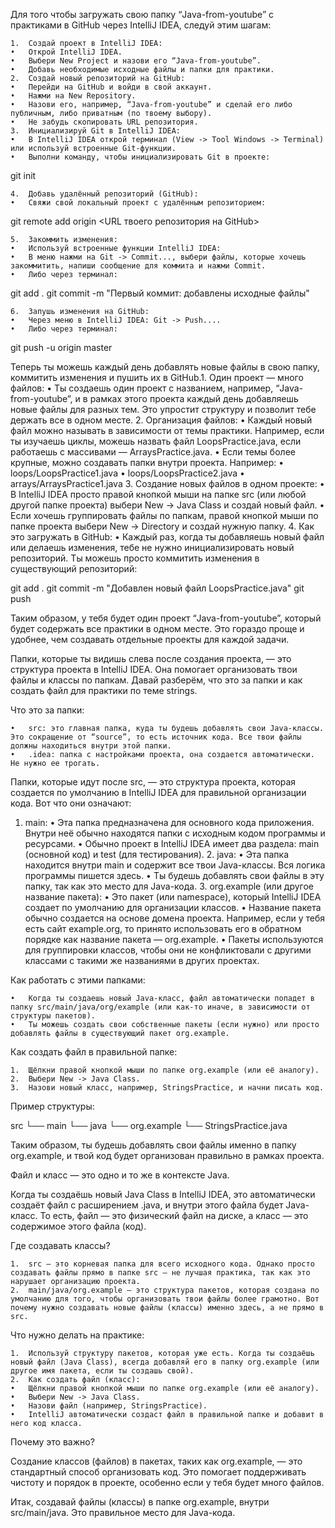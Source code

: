 Для того чтобы загружать свою папку “Java-from-youtube” с практиками в GitHub через IntelliJ IDEA, следуй этим шагам:

	1.	Создай проект в IntelliJ IDEA:
	•	Открой IntelliJ IDEA.
	•	Выбери New Project и назови его “Java-from-youtube”.
	•	Добавь необходимые исходные файлы и папки для практики.
	2.	Создай новый репозиторий на GitHub:
	•	Перейди на GitHub и войди в свой аккаунт.
	•	Нажми на New Repository.
	•	Назови его, например, “Java-from-youtube” и сделай его либо публичным, либо приватным (по твоему выбору).
	•	Не забудь скопировать URL репозитория.
	3.	Инициализируй Git в IntelliJ IDEA:
	•	В IntelliJ IDEA открой терминал (View -> Tool Windows -> Terminal) или используй встроенные Git-функции.
	•	Выполни команду, чтобы инициализировать Git в проекте:

git init


	4.	Добавь удалённый репозиторий (GitHub):
	•	Свяжи свой локальный проект с удалённым репозиторием:

git remote add origin <URL твоего репозитория на GitHub>


	5.	Закоммить изменения:
	•	Используй встроенные функции IntelliJ IDEA:
	•	В меню нажми на Git -> Commit..., выбери файлы, которые хочешь закоммитить, напиши сообщение для коммита и нажми Commit.
	•	Либо через терминал:

git add .
git commit -m "Первый коммит: добавлены исходные файлы"


	6.	Запушь изменения на GitHub:
	•	Через меню в IntelliJ IDEA: Git -> Push....
	•	Либо через терминал:

git push -u origin master



Теперь ты можешь каждый день добавлять новые файлы в свою папку, коммитить изменения и пушить их в GitHub.1.	Один проект — много файлов:
	•	Ты создаешь один проект с названием, например, “Java-from-youtube”, и в рамках этого проекта каждый день добавляешь новые файлы для разных тем. Это упростит структуру и позволит тебе держать все в одном месте.
	2.	Организация файлов:
	•	Каждый новый файл можно называть в зависимости от темы практики. Например, если ты изучаешь циклы, можешь назвать файл LoopsPractice.java, если работаешь с массивами — ArraysPractice.java.
	•	Если темы более крупные, можно создавать папки внутри проекта. Например:
	•	loops/LoopsPractice1.java
	•	loops/LoopsPractice2.java
	•	arrays/ArraysPractice1.java
	3.	Создание новых файлов в одном проекте:
	•	В IntelliJ IDEA просто правой кнопкой мыши на папке src (или любой другой папке проекта) выбери New -> Java Class и создай новый файл.
	•	Если хочешь группировать файлы по папкам, правой кнопкой мыши по папке проекта выбери New -> Directory и создай нужную папку.
	4.	Как это загружать в GitHub:
	•	Каждый раз, когда ты добавляешь новый файл или делаешь изменения, тебе не нужно инициализировать новый репозиторий. Ты можешь просто коммитить изменения в существующий репозиторий:

git add .
git commit -m "Добавлен новый файл LoopsPractice.java"
git push



Таким образом, у тебя будет один проект “Java-from-youtube”, который будет содержать все практики в одном месте. Это гораздо проще и удобнее, чем создавать отдельные проекты для каждой задачи.

Папки, которые ты видишь слева после создания проекта, — это структура проекта в IntelliJ IDEA. Она помогает организовать твои файлы и классы по папкам. Давай разберём, что это за папки и как создать файл для практики по теме strings.

Что это за папки:

	•	src: это главная папка, куда ты будешь добавлять свои Java-классы. Это сокращение от “source”, то есть источник кода. Все твои файлы должны находиться внутри этой папки.
	•	.idea: папка с настройками проекта, она создается автоматически. Не нужно ее трогать.	
 Папки, которые идут после src, — это структура проекта, которая создается по умолчанию в IntelliJ IDEA для правильной организации кода. Вот что они означают:
 1.	main:
	•	Эта папка предназначена для основного кода приложения. Внутри неё обычно находятся папки с исходным кодом программы и ресурсами.
	•	Обычно проект в IntelliJ IDEA имеет два раздела: main (основной код) и test (для тестирования).
	2.	java:
	•	Эта папка находится внутри main и содержит все твои Java-классы. Вся логика программы пишется здесь.
	•	Ты будешь добавлять свои файлы в эту папку, так как это место для Java-кода.
	3.	org.example (или другое название пакета):
	•	Это пакет (или namespace), который IntelliJ IDEA создает по умолчанию для организации классов.
	•	Название пакета обычно создается на основе домена проекта. Например, если у тебя есть сайт example.org, то принято использовать его в обратном порядке как название пакета — org.example.
	•	Пакеты используются для группировки классов, чтобы они не конфликтовали с другими классами с такими же названиями в других проектах.

Как работать с этими папками:

	•	Когда ты создаешь новый Java-класс, файл автоматически попадет в папку src/main/java/org/example (или как-то иначе, в зависимости от структуры пакетов).
	•	Ты можешь создать свои собственные пакеты (если нужно) или просто добавлять файлы в существующий пакет org.example.

Как создать файл в правильной папке:

	1.	Щёлкни правой кнопкой мыши по папке org.example (или её аналогу).
	2.	Выбери New -> Java Class.
	3.	Назови новый класс, например, StringsPractice, и начни писать код.

Пример структуры:

src
 └── main
     └── java
         └── org.example
             └── StringsPractice.java

Таким образом, ты будешь добавлять свои файлы именно в папку org.example, и твой код будет организован правильно в рамках проекта.

Файл и класс — это одно и то же в контексте Java.

Когда ты создаёшь новый Java Class в IntelliJ IDEA, это автоматически создаёт файл с расширением .java, и внутри этого файла будет Java-класс. То есть, файл — это физический файл на диске, а класс — это содержимое этого файла (код).

Где создавать классы?

	1.	src — это корневая папка для всего исходного кода. Однако просто создавать файлы прямо в папке src — не лучшая практика, так как это нарушает организацию проекта.
	2.	main/java/org.example — это структура пакетов, которая создана по умолчанию для того, чтобы организовать твои файлы более грамотно. Вот почему нужно создавать новые файлы (классы) именно здесь, а не прямо в src.

Что нужно делать на практике:

	1.	Используй структуру пакетов, которая уже есть. Когда ты создаёшь новый файл (Java Class), всегда добавляй его в папку org.example (или другое имя пакета, если ты создашь свой).
	2.	Как создать файл (класс):
	•	Щёлкни правой кнопкой мыши по папке org.example (или её аналогу).
	•	Выбери New -> Java Class.
	•	Назови файл (например, StringsPractice).
	•	IntelliJ автоматически создаст файл в правильной папке и добавит в него код класса.

Почему это важно?

Создание классов (файлов) в пакетах, таких как org.example, — это стандартный способ организовать код. Это помогает поддерживать чистоту и порядок в проекте, особенно если у тебя будет много файлов.

Итак, создавай файлы (классы) в папке org.example, внутри src/main/java. Это правильное место для Java-кода.
